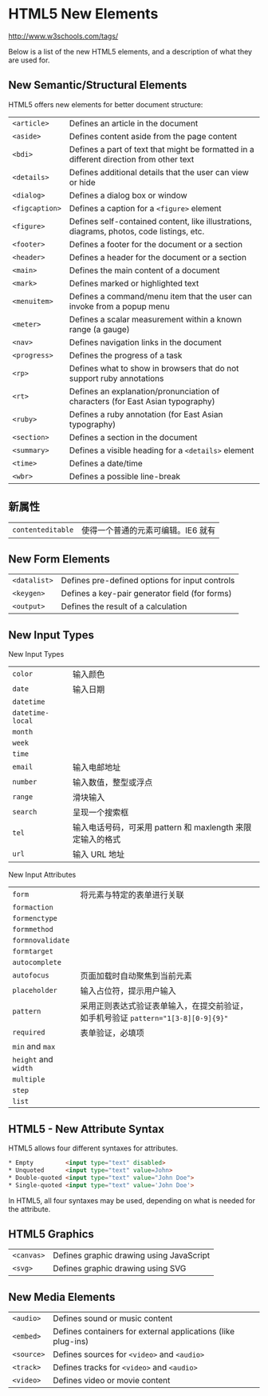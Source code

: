 # HTML5 New Elements

http://www.w3schools.com/tags/

Below is a list of the new HTML5 elements, and a description of what they are used for.

## New Semantic/Structural Elements

HTML5 offers new elements for better document structure:

|||
|----------------|---------------------------------------------------------------------------------------
| `<article>`    | Defines an article in the document
| `<aside>`      | Defines content aside from the page content
| `<bdi>`        | Defines a part of text that might be formatted in a different direction from other text
| `<details>`    | Defines additional details that the user can view or hide
| `<dialog>`     | Defines a dialog box or window
| `<figcaption>` | Defines a caption for a `<figure>` element
| `<figure>`     | Defines self-contained content, like illustrations, diagrams, photos, code listings, etc.
| `<footer>`     | Defines a footer for the document or a section
| `<header>`     | Defines a header for the document or a section
| `<main>`       | Defines the main content of a document
| `<mark>`       | Defines marked or highlighted text
| `<menuitem>`   | Defines a command/menu item that the user can invoke from a popup menu
| `<meter>`      | Defines a scalar measurement within a known range (a gauge)
| `<nav>`        | Defines navigation links in the document
| `<progress>`   | Defines the progress of a task
| `<rp>`         | Defines what to show in browsers that do not support ruby annotations
| `<rt>`         | Defines an explanation/pronunciation of characters (for East Asian typography)
| `<ruby>`       | Defines a ruby annotation (for East Asian typography)
| `<section>`    | Defines a section in the document
| `<summary>`    | Defines a visible heading for a `<details>` element
| `<time>`       | Defines a date/time
| `<wbr>`        | Defines a possible line-break


## 新属性

|||
|-------------------|---------------------------------------------------
| `contenteditable` | 使得一个普通的元素可编辑。IE6 就有


## New Form Elements

|||
|--------------|---------------------------------------------------
| `<datalist>` | Defines pre-defined options for input controls
| `<keygen>`   | Defines a key-pair generator field (for forms)
| `<output>`   | Defines the result of a calculation


## New Input Types

New Input Types

|||
|-------------|---------------------------------------------------
| `color`     | 输入颜色
| `date`      | 输入日期
| `datetime`  |
| `datetime-local` | 
| `month`     | 
| `week`      | 
| `time`      | 
| `email`     | 输入电邮地址
| `number`    | 输入数值，整型或浮点
| `range`     | 滑块输入
| `search`    | 呈现一个搜索框
| `tel`       | 输入电话号码，可采用 pattern 和 maxlength 来限定输入的格式
| `url`       | 输入 URL 地址

New Input Attributes

|||
|----------------|---------------------------------------------------
| `form`         | 将元素与特定的表单进行关联
| `formaction`   | 
| `formenctype`  | 
| `formmethod`   | 
| `formnovalidate` | 
| `formtarget`     | 
| `autocomplete` | 
| `autofocus`    | 页面加载时自动聚焦到当前元素
| `placeholder`  | 输入占位符，提示用户输入
| `pattern`      | 采用正则表达式验证表单输入，在提交前验证，如手机号验证 `pattern="1[3-8][0-9]{9}"`
| `required`     | 表单验证，必填项
| `min` and `max`      | 
| `height` and `width` | 
| `multiple`     | 
| `step`         | 
| `list`         | 


## HTML5 - New Attribute Syntax

HTML5 allows four different syntaxes for attributes.

```html
* Empty         <input type="text" disabled>
* Unquoted      <input type="text" value=John>
* Double-quoted <input type="text" value="John Doe">
* Single-quoted <input type="text" value='John Doe'>
```

In HTML5, all four syntaxes may be used, depending on what is needed for the attribute.


## HTML5 Graphics

|||
|------------|-----------------------------------------------------------------
| `<canvas>` | Defines graphic drawing using JavaScript
| `<svg>`    | Defines graphic drawing using SVG


## New Media Elements

|||
|------------|-----------------------------------------------------------------
| `<audio>`  | Defines sound or music content
| `<embed>`  | Defines containers for external applications (like plug-ins)
| `<source>` | Defines sources for `<video>` and `<audio>`
| `<track>`  | Defines tracks for `<video>` and `<audio>`
| `<video>`  | Defines video or movie content
